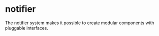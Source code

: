 notifier
========

The notifier system makes it possible to create modular components with pluggable interfaces.
